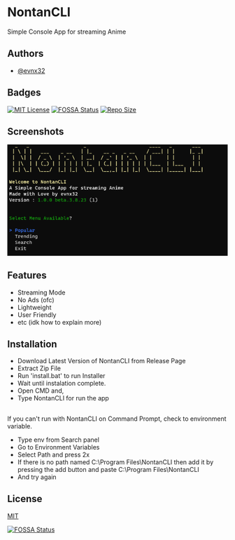 # NontanCLI

Simple Console App for streaming Anime


## Authors

- [@evnx32](https://www.github.com/evnx32)


## Badges

[![MIT License](https://img.shields.io/bower/l/Mi?style=for-the-badge)](https://choosealicense.com/licenses/mit/) [![FOSSA Status](https://app.fossa.com/api/projects/git%2Bgithub.com%2Fevnx32%2FNontanCLI.svg?type=shield)](https://app.fossa.com/projects/git%2Bgithub.com%2Fevnx32%2FNontanCLI?ref=badge_shield) [![Repo Size](https://img.shields.io/github/repo-size/evnx32/NontanCLI?style=for-the-badge)](https://img.shields.io/github/repo-size/evnx32/NontanCLI?style=for-the-badge)


## Screenshots

![App Screenshot](https://raw.githubusercontent.com/evnx32/NontanCLI/main/Image/Screenshot%202023-04-08%20081138.png)


## Features

- Streaming Mode
- No Ads (ofc)
- Lightweight
- User Friendly
- etc (idk how to explain more)


## Installation

- Download Latest Version of NontanCLI from Release Page
- Extract Zip File
- Run 'install.bat' to run Installer
- Wait until instalation complete.
- Open CMD and,
- Type NontanCLI for run the app
##

If you can't run with NontanCLI on Command Prompt, check to environment variable.

- Type env from Search panel 
- Go to Environment Variables
- Select Path and press 2x
- If there is no path named C:\Program Files\NontanCLI then add it by pressing the add button and paste C:\Program Files\NontanCLI
- And try again



## License

[MIT](https://choosealicense.com/licenses/mit/)

[![FOSSA Status](https://app.fossa.com/api/projects/git%2Bgithub.com%2Fevnx32%2FNontanCLI.svg?type=large)](https://app.fossa.com/projects/git%2Bgithub.com%2Fevnx32%2FNontanCLI?ref=badge_large)
